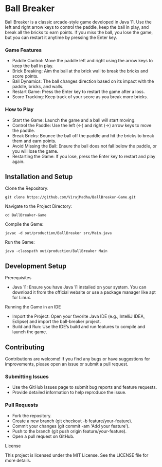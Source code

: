 # Ball Breaker

Ball Breaker is a classic arcade-style game developed in Java 11. Use the left and right arrow keys to control the paddle, keep the ball in play, and break all the bricks to earn points. If you miss the ball, you lose the game, but you can restart it anytime by pressing the Enter key.

### Game Features

   - Paddle Control: Move the paddle left and right using the arrow keys to keep the ball in play.
   - Brick Breaking: Aim the ball at the brick wall to break the bricks and score points.
   - Ball Dynamics: The ball changes direction based on its impact with the paddle, bricks, and walls.
   - Restart Game: Press the Enter key to restart the game after a loss.
   - Score Tracking: Keep track of your score as you break more bricks.

### How to Play

   - Start the Game: Launch the game and a ball will start moving.
   - Control the Paddle: Use the left (←) and right (→) arrow keys to move the paddle.
   - Break Bricks: Bounce the ball off the paddle and hit the bricks to break them and earn points.
   - Avoid Missing the Ball: Ensure the ball does not fall below the paddle, or you will lose the game.
   - Restarting the Game: If you lose, press the Enter key to restart and play again.

## Installation and Setup

Clone the Repository:
```
git clone https://github.com/VirajMadhu/BallBreaker-Game.git
```

Navigate to the Project Directory:
```
cd BallBreaker-Game
```

Compile the Game:
```
javac -d out/production/BallBreaker src/Main.java
```

Run the Game:
```
java -classpath out/production/BallBreaker Main
```

## Development Setup
Prerequisites

   - Java 11: Ensure you have Java 11 installed on your system. You can download it from the official website or use a package manager like apt for Linux.

Running the Game in an IDE

   - Import the Project: Open your favorite Java IDE (e.g., IntelliJ IDEA, Eclipse) and import the ball-breaker project.
   - Build and Run: Use the IDE’s build and run features to compile and launch the game.

## Contributing

Contributions are welcome! If you find any bugs or have suggestions for improvements, please open an issue or submit a pull request.

### Submitting Issues

   - Use the GitHub Issues page to submit bug reports and feature requests.
   - Provide detailed information to help reproduce the issue.

### Pull Requests

   - Fork the repository.
   - Create a new branch (git checkout -b feature/your-feature).
   - Commit your changes (git commit -am 'Add your feature').
   - Push to the branch (git push origin feature/your-feature).
   - Open a pull request on GitHub.

License

This project is licensed under the MIT License. See the LICENSE file for more details.
